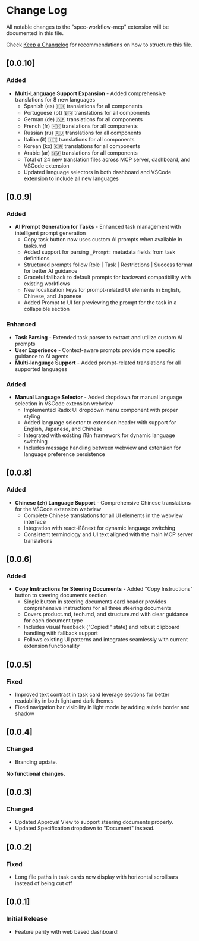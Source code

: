 # Change Log

All notable changes to the "spec-workflow-mcp" extension will be documented in this file.

Check [Keep a Changelog](http://keepachangelog.com/) for recommendations on how to structure this file.

## [0.0.10]

### Added
- **Multi-Language Support Expansion** - Added comprehensive translations for 8 new languages
  - Spanish (es) 🇪🇸 translations for all components
  - Portuguese (pt) 🇧🇷 translations for all components
  - German (de) 🇩🇪 translations for all components
  - French (fr) 🇫🇷 translations for all components
  - Russian (ru) 🇷🇺 translations for all components
  - Italian (it) 🇮🇹 translations for all components
  - Korean (ko) 🇰🇷 translations for all components
  - Arabic (ar) 🇸🇦 translations for all components
  - Total of 24 new translation files across MCP server, dashboard, and VSCode extension
  - Updated language selectors in both dashboard and VSCode extension to include all new languages

## [0.0.9]

### Added
- **AI Prompt Generation for Tasks** - Enhanced task management with intelligent prompt generation
  - Copy task button now uses custom AI prompts when available in tasks.md
  - Added support for parsing `_Prompt:` metadata fields from task definitions
  - Structured prompts follow Role | Task | Restrictions | Success format for better AI guidance
  - Graceful fallback to default prompts for backward compatibility with existing workflows
  - New localization keys for prompt-related UI elements in English, Chinese, and Japanese
  - Added Prompt to UI for previewing the prompt for the task in a collapsible section

### Enhanced
- **Task Parsing** - Extended task parser to extract and utilize custom AI prompts
- **User Experience** - Context-aware prompts provide more specific guidance to AI agents
- **Multi-language Support** - Added prompt-related translations for all supported languages

### Added
- **Manual Language Selector** - Added dropdown for manual language selection in VSCode extension webview
  - Implemented Radix UI dropdown menu component with proper styling
  - Added language selector to extension header with support for English, Japanese, and Chinese
  - Integrated with existing i18n framework for dynamic language switching
  - Includes message handling between webview and extension for language preference persistence

## [0.0.8]

### Added
- **Chinese (zh) Language Support** - Comprehensive Chinese translations for the VSCode extension webview
  - Complete Chinese translations for all UI elements in the webview interface
  - Integration with react-i18next for dynamic language switching
  - Consistent terminology and UI text aligned with the main MCP server translations

## [0.0.6]

### Added
- **Copy Instructions for Steering Documents** - Added "Copy Instructions" button to steering documents section
  - Single button in steering documents card header provides comprehensive instructions for all three steering documents
  - Covers product.md, tech.md, and structure.md with clear guidance for each document type
  - Includes visual feedback ("Copied!" state) and robust clipboard handling with fallback support
  - Follows existing UI patterns and integrates seamlessly with current extension functionality

## [0.0.5]

### Fixed
- Improved text contrast in task card leverage sections for better readability in both light and dark themes
- Fixed navigation bar visibility in light mode by adding subtle border and shadow

## [0.0.4]

### Changed
- Branding update.

**No functional changes.**

## [0.0.3]

### Changed
- Updated Approval View to support steering documents properly.
- Updated Specification dropdown to "Document" instead.

## [0.0.2]

### Fixed
- Long file paths in task cards now display with horizontal scrollbars instead of being cut off

## [0.0.1]

### Initial Release

- Feature parity with web based dashboard!